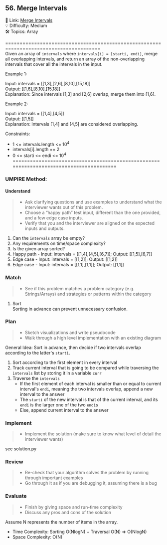 ## 56. Merge Intervals
🔗  Link: [Merge Intervals](https://leetcode.com/problems/merge-intervals/description/)<br>
💡 Difficulty: Medium<br>
🛠️ Topics: Array<br>

=======================================================================================<br>
Given an array of `intervals` where `intervals[i] = [starti, endi]`, merge all overlapping intervals, 
and return an array of the non-overlapping intervals that cover all the intervals in the input.

 

Example 1:

Input: intervals = [[1,3],[2,6],[8,10],[15,18]]<br>
Output: [[1,6],[8,10],[15,18]]<br>
Explanation: Since intervals [1,3] and [2,6] overlap, merge them into [1,6].

Example 2:

Input: intervals = [[1,4],[4,5]]<br>
Output: [[1,5]]<br>
Explanation: Intervals [1,4] and [4,5] are considered overlapping.
 

Constraints:

- 1 <= intervals.length <= 10<sup>4</sup>
- intervals[i].length == 2
- 0 <= starti <= endi <= 10<sup>4</sup>
=======================================================================================<br>
### UMPIRE Method:
#### Understand

> - Ask clarifying questions and use examples to understand what the interviewer wants out of this problem.
> - Choose a “happy path” test input, different than the one provided, and a few edge case inputs. 
> - Verify that you and the interviewer are aligned on the expected inputs and outputs.
1. Can the `intervals` array be empty?
2. Any requirements on time/space complexity?
3. Is the given array sorted?
4. Happy path - Input: intervals = [[1,4],[4,5],[6,7]]; Output: [[1,5],[6,7]]
5. Edge case - Input: intervals = [[1,2]]; Output: [[1,2]]
6. Edge case - Input: intervals = [[1,1],[1,1]]; Output: [[1,1]]

### Match
> - See if this problem matches a problem category (e.g. Strings/Arrays) and strategies or patterns within the category
1. Sort<br>
Sorting in advance can prevent unnecessary confusion. <br>

### Plan
> - Sketch visualizations and write pseudocode
> - Walk through a high level implementation with an existing diagram

General Idea: Sort in advance, then decide if two intervals overlap according to the latter's `starti`.

1) Sort according to the first element in every interval
2) Track current interval that is going to be compared while traversing the `intervals` list by storing it in a variable `curr`
3) Traverse the `intervals`
    - If the first element of each interval is smaller than or equal to current interval's `endi`, meaning the two intervals overlap, append a new interval to the answer
    - The `starti` of the new interval is that of the current interval, and its `endi` is the larger one of the two `endi`s
    - Else, append current interval to the answer
    
### Implement
> - Implement the solution (make sure to know what level of detail the interviewer wants)

see solution.py

### Review
> - Re-check that your algorithm solves the problem by running through important examples
> - Go through it as if you are debugging it, assuming there is a bug
### Evaluate
> - Finish by giving space and run-time complexity
> - Discuss any pros and cons of the solution

Assume N represents the number of items in the array.


- Time Complexity: Sorting O(NlogN) + Traversal O(N) => O(NlogN)
- Space Complexity: O(N)

